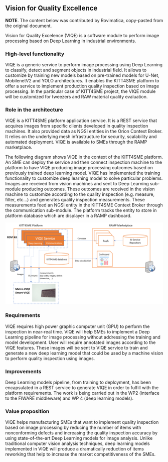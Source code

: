 Vision for Quality Excellence
-----------------------------

**NOTE**. The content below was contributed by Rovimatica, copy-pasted
from the original document.

Vision for Quality Excelence (VIQE) is a software module to perform
image processing based on Deep Learning in industrial environments.


### High-level functionality 

VIQE is a generic service to perform image processing using Deep Learning
to classify, detect and segment objects in industrial field. It allows
to customize by training new models based on pre-trained models for U-Net,
MobilenetV2 and YOLO architectures. It enables the KITT4SME platform
to offer a service to implement production quality inspection based
on image processing. In the particular case of KITT4SME project, the
VIQE module will be customized for tweezers and RAW material quality
evaluation.


### Role in the architecture

VIQE is a KITT4SME platform application service. It is a REST service
that acquires images from specific clients developed in quality inspection
machines. It also provided data as NGSI entities in the Orion Context
Broker. It relies on the underlying mesh infrastructure for security,
scalability and automated deployment. VIQE is available to SMEs through
the RAMP marketplace.

The following diagram shows VIQE in the context of the KITT4SME platform.
An SME can deploy the service and then connect inspection machine to
the platform to have VIQE producing image processing outcomes based
on previously trained deep learning model. VIQE has implemented the
training functionality to customize deep learning model to solve particular
problems. Images are received from vision machines and sent to Deep
Learning sub-module producing outcomes. These outcomes are received
in the vision machine to customize according to the quality inspection
(e.g. measure, filter, etc…) and generates quality inspection measurements.
These measurements feed an NGSI entity in the KITT4SME Context Broker
through the communication sub-module. The platform tracks the entity
to store in platform database which are displayer in a RAMP dashboard.

![VIQE context diagram][viqe.dia]


### Requirements

VIQE requires high power graphic computer unit (GPU) to perform the
inspection in near-real time. VIQE will help SMEs to implement a Deep
Learning pipeline for image processing without addressing the training
and model development. User will require annotated images according
to the VIQE features. These images will be sent to VIQE service to
train and generate a new deep learning model that could be used by
a machine vision to perform quality inspection using images.


### Improvements

Deep Learning models pipeline, from training to deployment, has been
encapsulated in a REST service to generate VIQE in order to fulfill
with the platform requirements. The work is being carried out in the
WP2 (interface to the FIWARE middleware) and WP 4 (deep learning models).


### Value proposition

VIQE helps manufacturing SMEs that want to implement quality inspection
based on image processing by reducing the number of items with nonconforming
defects and increasing the quality inspection accuracy by using state-of-the-art
Deep Learning models for image analysis. Unlike traditional computer
vision analysis techniques, deep learning models implemented in VIQE
will produce a dramatically reduction of items reworking that help to
increase the market competitiveness of the SMEs.




[viqe.dia]: ./viqe.png
